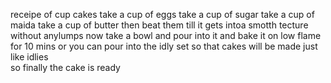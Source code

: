 receipe of cup cakes 
take a cup of eggs
take a cup of sugar
take a cup of maida
take a cup of butter
then beat them till it gets intoa smotth tecture without anylumps
now take a bowl and pour into it and bake it on low flame for 10 mins
or you can pour into the idly set so that cakes will be made just like idlies  
so finally the cake is ready 
